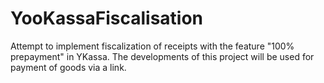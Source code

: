 # YooKassaFiscalisation
 Attempt to implement fiscalization of receipts with the feature "100% prepayment" in YKassa. The developments of this project will be used for payment of goods via a link.
